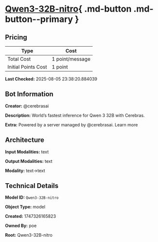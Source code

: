 # [Qwen3-32B-nitro](https://poe.com/Qwen3-32B-nitro){ .md-button .md-button--primary }

## Pricing

| Type | Cost |
|------|------|
| Total Cost | 1 point/message |
| Initial Points Cost | 1 point |

**Last Checked:** 2025-08-05 23:38:20.884039


## Bot Information

**Creator:** @cerebrasai

**Description:** World’s fastest inference for Qwen 3 32B with Cerebras.

**Extra:** Powered by a server managed by @cerebrasai. Learn more


## Architecture

**Input Modalities:** text

**Output Modalities:** text

**Modality:** text->text


## Technical Details

**Model ID:** `Qwen3-32B-nitro`

**Object Type:** model

**Created:** 1747326165823

**Owned By:** poe

**Root:** Qwen3-32B-nitro
